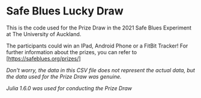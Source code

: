 # Safe Blues Lucky Draw

This is the code used for the Prize Draw in the 2021 Safe Blues Experiment at The University of Auckland.

The participants could win an IPad, Android Phone or a FitBit Tracker!
For further information about the prizes, you can refer to [https://safeblues.org/prizes/]

*Don't worry, the data in this CSV file does not represent the actual data, but the data used for the Prize Draw was genuine.*

*Julia 1.6.0 was used for conducting the Prize Draw*